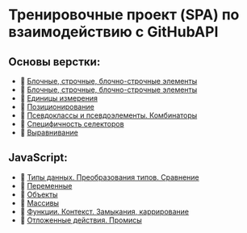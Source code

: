 # Тренировочные проект (SPA) по взаимодействию с GitHubAPI

## Основы верстки:

- :page_with_curl: [Блочные, строчные, блочно-строчные элементы](assets/md/HTML_base/block_inline_inline-block.md)
- :page_with_curl: [Блочные, строчные, блочно-строчные элементы](./assets/md/HTML_base/block_inline_inline-block.md)<br>
- :page_with_curl: [Единицы измерения](./assets/md/HTML_base/units.md)<br>
- :page_with_curl: [Позиционирование](./assets/md/HTML_base/position.md)<br>
- :page_with_curl: [Псевдоклассы и псевдоэлементы. Комбинаторы](./assets/md/HTML_base/pseudo_classes_pseudo-elements_combinators.md)<br>
- :page_with_curl: [Специфичность селекторов](./assets/md/HTML_base/specificity.md)<br>
- :page_with_curl: [Выравнивание](./assets/md/HTML_base/specificity.md)<br>

## JavaScript:

- :page_with_curl: [Типы данных. Преобразования типов. Сравнение](./assets/md/Javacript/data-types_comparison.md)<br>
- :page_with_curl: [Переменные](./assets/md/Javacript/variables.md)<br>
- :page_with_curl: [Объекты](./assets/md/Javacript/objectss.md)<br>
- :page_with_curl: [Массивы](./assets/md/Javacript/arrays.md)<br>
- :page_with_curl: [Функции. Контекст. Замыкания, каррирование](./assets/md/Javacript/functions_сontext_сarr_сlosures.md)<br>
- :page_with_curl: [Отложенные действия. Промисы](./assets/md/Javacript/delayed-actions_promise.md)<br>

